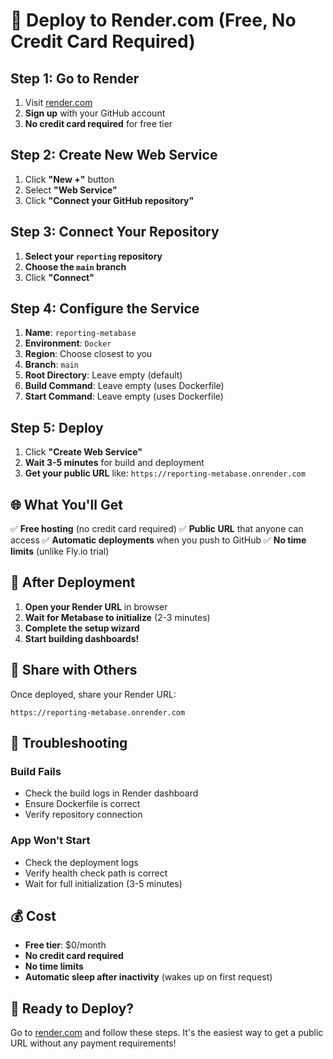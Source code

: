 # 🚀 Deploy to Render.com (Free, No Credit Card Required)

## Step 1: Go to Render

1. Visit [render.com](https://render.com)
2. **Sign up** with your GitHub account
3. **No credit card required** for free tier

## Step 2: Create New Web Service

1. Click **"New +"** button
2. Select **"Web Service"**
3. Click **"Connect your GitHub repository"**

## Step 3: Connect Your Repository

1. **Select your `reporting` repository**
2. **Choose the `main` branch**
3. Click **"Connect"**

## Step 4: Configure the Service

1. **Name**: `reporting-metabase`
2. **Environment**: `Docker`
3. **Region**: Choose closest to you
4. **Branch**: `main`
5. **Root Directory**: Leave empty (default)
6. **Build Command**: Leave empty (uses Dockerfile)
7. **Start Command**: Leave empty (uses Dockerfile)

## Step 5: Deploy

1. Click **"Create Web Service"**
2. **Wait 3-5 minutes** for build and deployment
3. **Get your public URL** like: `https://reporting-metabase.onrender.com`

## 🌐 What You'll Get

✅ **Free hosting** (no credit card required)
✅ **Public URL** that anyone can access
✅ **Automatic deployments** when you push to GitHub
✅ **No time limits** (unlike Fly.io trial)

## 🔗 After Deployment

1. **Open your Render URL** in browser
2. **Wait for Metabase to initialize** (2-3 minutes)
3. **Complete the setup wizard**
4. **Start building dashboards!**

## 📱 Share with Others

Once deployed, share your Render URL:

```
https://reporting-metabase.onrender.com
```

## 🚨 Troubleshooting

### Build Fails

- Check the build logs in Render dashboard
- Ensure Dockerfile is correct
- Verify repository connection

### App Won't Start

- Check the deployment logs
- Verify health check path is correct
- Wait for full initialization (3-5 minutes)

## 💰 Cost

- **Free tier**: $0/month
- **No credit card required**
- **No time limits**
- **Automatic sleep after inactivity** (wakes up on first request)

## 🎯 Ready to Deploy?

Go to [render.com](https://render.com) and follow these steps. It's the easiest way to get a public URL without any payment requirements!
